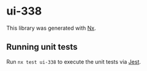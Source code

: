 # ui-338

This library was generated with [Nx](https://nx.dev).

## Running unit tests

Run `nx test ui-338` to execute the unit tests via [Jest](https://jestjs.io).
